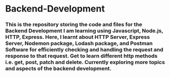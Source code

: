 # Backend-Development

### This is the repository storing the code and files for the Backend Development I am learning using Javascript, Node.js, HTTP, Express. Here, I learnt about HTTP Server, Express Server, Nodemon package, Lodash package, and Postman Software for efficiently checking and handling the request and response to that request. Get to learn different http methods i.e. get, post, patch and delete. Currently exploring more topics and aspects of the backend development.
